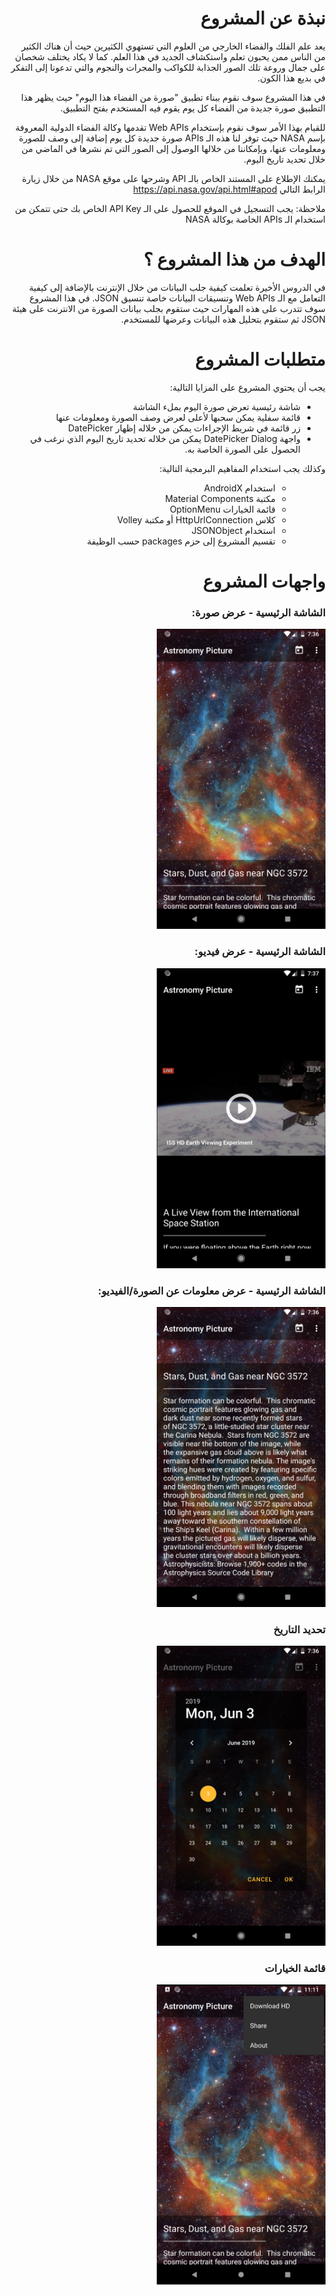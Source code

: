 # <div dir="rtl">نبذة عن المشروع</div>
<div dir="rtl">
يعد علم الفلك والفضاء الخارجي من العلوم التي تستهوي الكثيرين حيث أن هناك الكثير من الناس ممن يحبون تعلم واستكشاف الجديد في هذا العلم.
كما لا يكاد يختلف شخصان على جمال وروعة تلك الصور الجذابة للكواكب والمجرات والنجوم والتي تدعونا إلى التفكر في بديع هذا الكون.

في هذا المشروع سوف نقوم ببناء تطبيق "صورة من الفضاء هذا اليوم" حيث يظهر هذا التطبيق صورة جديدة من الفضاء كل يوم يقوم فيه المستخدم بفتح التطبيق.

للقيام بهذا الأمر سوف نقوم بإستخدام Web APIs تقدمها وكالة الفضاء الدولية المعروفة بإسم NASA حيث توفر لنا هذه الـ APIs صورة جديدة كل يوم إضافة إلى وصف للصورة ومعلومات عنها، وبإمكاننا من خلالها الوصول إلى الصور التي تم نشرها في الماضي من خلال تحديد تاريخ اليوم.

يمكنك الإطلاع على المستند الخاص بالـ API وشرحها على موقع NASA من خلال زيارة الرابط التالي
<a href="https://api.nasa.gov/api.html#apod">https://api.nasa.gov/api.html#apod</a>

ملاحظة: يجب التسجيل في الموقع للحصول على الـ API Key الخاص بك حتى تتمكن من استخدام الـ APIs الخاصة بوكالة NASA

</div>

# <div dir="rtl">الهدف من هذا المشروع ؟</div> 
<div dir="rtl">
في الدروس الأخيرة تعلمت كيفية جلب البيانات من خلال الإنترنت بالإضافة إلى كيفية التعامل مع الـ Web APIs وتنسيقات البيانات خاصة تنسيق JSON.
في هذا المشروع سوف تتدرب على هذه المهارات حيث ستقوم بجلب بيانات الصورة من الانترنت على هيئة JSON ثم ستقوم بتحليل هذه البيانات وعرضها للمستخدم.
</div>

# <div dir="rtl">متطلبات المشروع</div>
<div dir="rtl">
يجب أن يحتوي المشروع على المزايا التالية:
<ul>
<li>شاشة رئيسية تعرض صورة اليوم بملء الشاشة</li> 
<li>قائمة سفلية يمكن سحبها لأعلى لعرض وصف الصورة ومعلومات عنها</li>
<li>زر قائمة في شريط الإجراءات يمكن من خلاله إظهار DatePicker</li>
<li>واجهة DatePicker Dialog يمكن من خلاله تحديد تاريخ اليوم الذي نرغب في الحصول على الصورة الخاصة به.</li>
</ul>
وكذلك يجب استخدام المفاهيم البرمجية التالية:
<ul>
<ul>
<li>استخدام AndroidX</li>
<li>مكتبة Material Components</li>
<li>قائمة الخيارات OptionMenu</li>
<li>كلاس HttpUrlConnection أو مكتبة Volley</li>
<li>استخدام JSONObject</li>
<li>تقسيم المشروع إلى حزم packages حسب الوظيفة</li>
</ul>
</div>


# <div dir="rtl">واجهات المشروع</div>

<div dir="rtl">

<h3>الشاشة الرئيسية - عرض صورة:</h3>
<img src="screenshots/Screenshot_1559536577.png" heigth="480" width="270"/>

<h3>الشاشة الرئيسية - عرض فيديو:</h3>
<img src="screenshots/Screenshot_1559536642.png" heigth="480" width="270"/>

<h3>الشاشة الرئيسية - عرض معلومات عن الصورة/الفيديو:</h3>
<img src="screenshots/Screenshot_1559536581.png" heigth="480" width="270"/>

<h3>تحديد التاريخ</h3>
<img src="screenshots/Screenshot_1559536609.png" heigth="480" width="270"/>

<h3>قائمة الخيارات</h3>
<img src="screenshots/Screenshot_1559592694.png" heigth="480" width="270"/>

</div>

